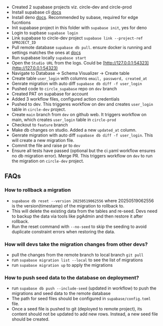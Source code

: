 * Created 2 supabase projects viz. circle-dev and circle-prod
* Install supabase cli [docs](https://supabase.com/docs/guides/local-development/cli/getting-started)
* Install deno [docs](https://docs.deno.com/runtime/getting_started/installation/). Recommended by subase, required for edge fucntions
* Init supabase project in this folder with ```supabase init```, yes for deno
* Login to supbase ```supabase login```
* Link supabase to circle-dev project ```supabase link --project-ref $PROJECT_ID```
* Pull remote database ```supabase db pull```. ensure docker is running and settings matches the ones at [docs](https://supabase.com/docs/guides/local-development/cli/getting-started?platform=windows&queryGroups=platform#running-supabase-locally)
* Run supabase locally ```supabase start```
* Open the ```Studio URL``` from the logs. Could be [http://127.0.0.1:54323](http://127.0.0.1:54323)
* Navigate to Database -> Schema Visualizer -> Create table
* Create table ```user_login``` with columns ```email, password, created_at```
* Genrate migration with auto diff ```supabase db diff -f user_login```
* Pushed code to ```circle_supabase``` repo on ```dev``` branch
* Created PAT on supabase for account
* Added 3 workflow files, configured action credentials
* Pushed to dev. This triggeres workflow on dev and creates ```user_login``` table in ```circle-dev``` project.
* Create ```main``` branch from ```dev``` on github web. It triggers workflow on main, which creates ```user_login``` table in ```circle-prod``` 
* Checkout to ```feature``` branch 
* Make db changes on studio. Added a new ```updated_at``` column.
* Genrate migration with auto diff ```supabase db diff -f user_login```. This will create a new migration file. 
* Commit the file and raise pr to ```dev```
* Ensure all tests have passed (optional but the ci.yaml workflow ensures no db migration error). Merge PR. This triggers workflow on ```dev``` to run the migration on ```circle-dev``` project.

## FAQs
### How to rollback a migration
* ```supabase db reset --version 20250519062556``` where 20250519062556 is the version(timestamp) of the migration to rollback to. 
* This will delete the existing data from the tables and re-seed. Devs need to backup the data via tools like pgAdmin and then restore it after rollback.
* Run the reset command with ```--no-seed``` to skip the seeding to avoid duplicate constraint errors when restoring the data.

### How will devs take the migration changes from other devs?
* pull the changes from the remote branch to local branch ```git pull```
* run ```supabase migration list --local``` to see the list of migrations
* run ```supabase migration up``` to apply the migrations

### How to push seed data to the database on deployment?
* run ```supabase db push --include-seed``` (updated in workflow) to push the migrations and seed data to the remote database
* The path for seed files should be configured in ```supabase/config.toml``` file.
* Once a seed file is pushed to git (deployed to remote project), its content should not be updated to add new rows. Instead, a new seed file should be created.